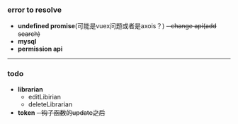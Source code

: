 ### error to resolve
- __undefined promise__(可能是vuex问题或者是axois？)
~~- change api(add search)~~
- __mysql__
- __permission api__
_____
### todo
- __librarian__
	- editLibirian
	- deleteLibrarian
- __token__
~~- 钩子函数的update之后~~